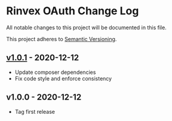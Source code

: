 # Rinvex OAuth Change Log

All notable changes to this project will be documented in this file.

This project adheres to [Semantic Versioning](CONTRIBUTING.md).


## [v1.0.1] - 2020-12-12
- Update composer dependencies
- Fix code style and enforce consistency

## v1.0.0 - 2020-12-12
- Tag first release

[v1.0.1]: https://github.com/rinvex/laravel-oauth/compare/v1.0.0...v1.0.1
